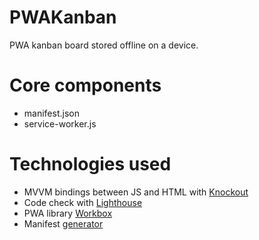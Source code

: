 # PWAKanban

PWA kanban board stored offline on a device.

# Core components

* manifest.json
* service-worker.js

# Technologies used

* MVVM bindings between JS and HTML with [Knockout](http://knockoutjs.com/)
* Code check with [Lighthouse](https://github.com/GoogleChrome/lighthouse)
* PWA library [Workbox](https://developers.google.com/web/tools/workbox/)
* Manifest [generator](https://app-manifest.firebaseapp.com/)
